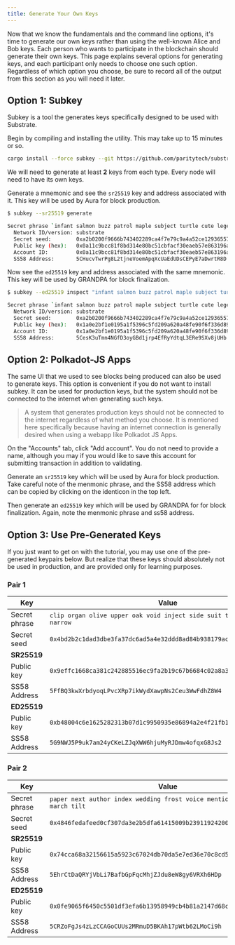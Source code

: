```yaml
---
title: Generate Your Own Keys
---
```


Now that we know the fundamentals and the command line options, it's time to generate our own keys
rather than using the well-known Alice and Bob keys. Each person who wants to participate in the
blockchain should generate their own keys. This page explains several options for generating keys,
and each participant only needs to choose one such option. Regardless of which option you choose, be
sure to record all of the output from this section as you will need it later.

## Option 1: Subkey

Subkey is a tool the generates keys specifically designed to be used with Substrate.

Begin by compiling and installing the utility. This may take up to 15 minutes or so.

```bash
cargo install --force subkey --git https://github.com/paritytech/substrate --tag v2.0.0-rc3
```

We will need to generate at least **2** keys from each type. Every node will need to have its own
keys.

Generate a mnemonic and see the `sr25519` key and address associated with it. This key will be used
by Aura for block production.

```bash
$ subkey --sr25519 generate

Secret phrase `infant salmon buzz patrol maple subject turtle cute legend song vital leisure` is account:
  Network ID/version: substrate
  Secret seed:        0xa2b0200f9666b743402289ca4f7e79c9a4a52ce129365578521b0b75396bd242
  Public key (hex):   0x0a11c9bcc81f8bd314e80bc51cbfacf30eaeb57e863196a79cccdc8bf4750d21
  Account ID:         0x0a11c9bcc81f8bd314e80bc51cbfacf30eaeb57e863196a79cccdc8bf4750d21
  SS58 Address:       5CHucvTwrPg8L2tjneVoemApqXcUaEdUDsCEPyE7aDwrtR8D

```

Now see the `ed25519` key and address associated with the same mnemonic. This key will be used by
GRANDPA for block finalization.

```bash
$ subkey --ed25519 inspect "infant salmon buzz patrol maple subject turtle cute legend song vital leisure"

Secret phrase `infant salmon buzz patrol maple subject turtle cute legend song vital leisure` is account:
  Network ID/version: substrate
  Secret seed:        0xa2b0200f9666b743402289ca4f7e79c9a4a52ce129365578521b0b75396bd242
  Public key (hex):   0x1a0e2bf1e0195a1f5396c5fd209a620a48fe90f6f336d89c89405a0183a857a3
  Account ID:         0x1a0e2bf1e0195a1f5396c5fd209a620a48fe90f6f336d89c89405a0183a857a3
  SS58 Address:       5CesK3uTmn4NGfD3oyGBd1jrp4EfRyYdtqL3ERe9SXv8jUHb

```

## Option 2: Polkadot-JS Apps

The same UI that we used to see blocks being produced can also be used to generate keys. This option
is convenient if you do not want to install subkey. It can be used for production keys, but the
system should not be connected to the internet when generating such keys.

> A system that generates production keys should not be connected to the internet regardless of what
> method you choose. It is mentioned here specifically because having an internet connection is
> generally desired when using a webapp like Polkadot JS Apps.

On the "Accounts" tab, click "Add account". You do not need to provide a name, although you may if
you would like to save this account for submitting transaction in addition to validating.

Generate an `sr25519` key which will be used by Aura for block production. Take careful note of the
menmonic phrase, and the SS58 address which can be copied by clicking on the identicon in the top
left.

Then generate an `ed25519` key which will be used by GRANDPA for for block finalization. Again, note
the menmonic phrase and ss58 address.

## Option 3: Use Pre-Generated Keys

If you just want to get on with the tutorial, you may use one of the pre-generated keypairs below.
But realize that these keys should absolutely not be used in production, and are provided only for
learning purposes.

### Pair 1

| Key           | Value                                                                  |
| ------------- | ---------------------------------------------------------------------- |
| Secret phrase | `clip organ olive upper oak void inject side suit toilet stick narrow` |
| Secret seed   | `0x4bd2b2c1dad3dbe3fa37dc6ad5a4e32ddd8ad84b938179ac905b0622880e86e7`   |
| **SR25519**   |                                                                        |
| Public key    | `0x9effc1668ca381c242885516ec9fa2b19c67b6684c02a8a3237b6862e5c8cd7e`   |
| SS58 Address  | `5FfBQ3kwXrbdyoqLPvcXRp7ikWydXawpNs2Ceu3WwFdhZ8W4`                     |
| **ED25519**   |                                                                        |
| Public key    | `0xb48004c6e1625282313b07d1c9950935e86894a2e4f21fb1ffee9854d180c781`   |
| SS58 Address  | `5G9NWJ5P9uk7am24yCKeLZJqXWW6hjuMyRJDmw4ofqxG8Js2`                     |

### Pair 2

| Key           | Value                                                                        |
| ------------- | ---------------------------------------------------------------------------- |
| Secret phrase | `paper next author index wedding frost voice mention fetch waste march tilt` |
| Secret seed   | `0x4846fedafeed0cf307da3e2b5dfa61415009b239119242006fc8c0972dde64b0`         |
| **SR25519**   |                                                                              |
| Public key    | `0x74cca68a32156615a5923c67024db70da5e7ed36e70c8cd5bcf3556df152bb6d`         |
| SS58 Address  | `5EhrCtDaQRYjVbLi7BafbGpFqcMhjZJdu8eW8gy6VRXh6HDp`                           |
| **ED25519**   |                                                                              |
| Public key    | `0x0fe9065f6450c5501df3efa6b13958949cb4b81a2147d68c14ad25366be1ccb4`         |
| SS58 Address  | `5CRZoFgJs4zLzCCAGoCUUs2MRmuD5BKAh17pWtb62LMoCi9h`                           |
